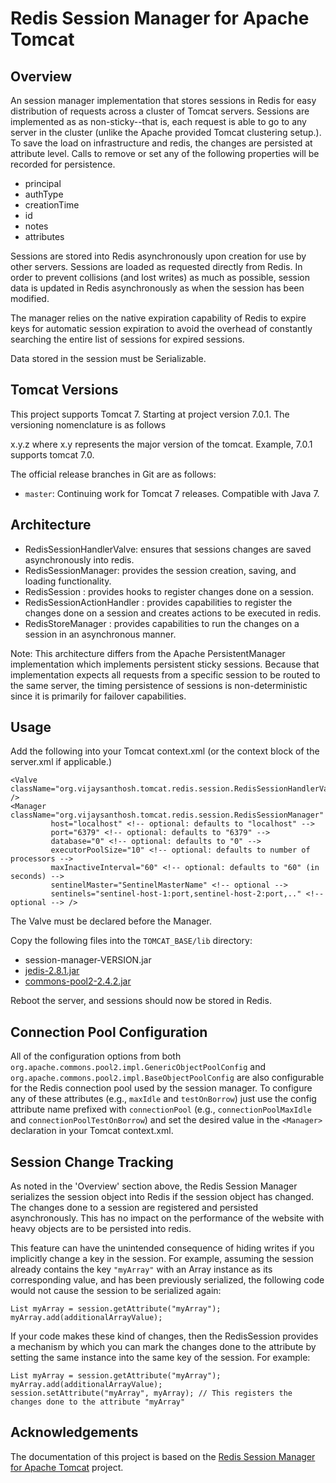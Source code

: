 Redis Session Manager for Apache Tomcat
=======================================

Overview
--------

An session manager implementation that stores sessions in Redis for easy distribution of requests across a cluster of Tomcat servers. Sessions are implemented as as non-sticky--that is, each request is able to go to any server in the cluster (unlike the Apache provided Tomcat clustering setup.). To save the load on infrastructure and redis, the changes are persisted at attribute level. Calls to remove or set any of the following properties will be recorded for persistence.

- principal
- authType
- creationTime
- id
- notes
- attributes

Sessions are stored into Redis asynchronously upon creation for use by other servers. Sessions are loaded as requested directly from Redis. In order to prevent collisions (and lost writes) as much as possible, session data is updated in Redis asynchronously as when the session has been modified.

The manager relies on the native expiration capability of Redis to expire keys for automatic session expiration to avoid the overhead of constantly searching the entire list of sessions for expired sessions.

Data stored in the session must be Serializable.

Tomcat Versions
---------------

This project supports Tomcat 7. Starting at project version 7.0.1. The versioning nomenclature is as follows

x.y.z where x.y represents the major version of the tomcat. Example, 7.0.1 supports tomcat 7.0. 

The official release branches in Git are as follows:
* `master`: Continuing work for Tomcat 7 releases. Compatible with Java 7.

Architecture
------------

* RedisSessionHandlerValve: ensures that sessions changes are saved asynchronously into redis.
* RedisSessionManager: provides the session creation, saving, and loading functionality.
* RedisSession : provides hooks to register changes done on a session.
* RedisSessionActionHandler : provides capabilities to register the changes done on a session and creates actions to be executed in redis.
* RedisStoreManager : provides capabilities to run the changes on a session in an asynchronous manner.

Note: This architecture differs from the Apache PersistentManager implementation which implements persistent sticky sessions. Because that implementation expects all requests from a specific session to be routed to the same server, the timing persistence of sessions is non-deterministic since it is primarily for failover capabilities.

Usage
-----

Add the following into your Tomcat context.xml (or the context block of the server.xml if applicable.)

    <Valve className="org.vijaysanthosh.tomcat.redis.session.RedisSessionHandlerValve" />
    <Manager className="org.vijaysanthosh.tomcat.redis.session.RedisSessionManager"
             host="localhost" <!-- optional: defaults to "localhost" -->
             port="6379" <!-- optional: defaults to "6379" -->
             database="0" <!-- optional: defaults to "0" -->
             executorPoolSize="10" <!-- optional: defaults to number of processors -->
             maxInactiveInterval="60" <!-- optional: defaults to "60" (in seconds) -->
             sentinelMaster="SentinelMasterName" <!-- optional -->
             sentinels="sentinel-host-1:port,sentinel-host-2:port,.." <!-- optional --> />

The Valve must be declared before the Manager.

Copy the following files into the `TOMCAT_BASE/lib` directory:

* session-manager-VERSION.jar
* [jedis-2.8.1.jar](http://central.maven.org/maven2/redis/clients/jedis/2.8.1/jedis-2.8.1.jar)
* [commons-pool2-2.4.2.jar](http://central.maven.org/maven2/org/apache/commons/commons-pool2/2.4.2/commons-pool2-2.4.2.jar)

Reboot the server, and sessions should now be stored in Redis.

Connection Pool Configuration
-----------------------------

All of the configuration options from both `org.apache.commons.pool2.impl.GenericObjectPoolConfig` and `org.apache.commons.pool2.impl.BaseObjectPoolConfig` are also configurable for the Redis connection pool used by the session manager. To configure any of these attributes (e.g., `maxIdle` and `testOnBorrow`) just use the config attribute name prefixed with `connectionPool` (e.g., `connectionPoolMaxIdle` and `connectionPoolTestOnBorrow`) and set the desired value in the `<Manager>` declaration in your Tomcat context.xml.

Session Change Tracking
-----------------------

As noted in the 'Overview' section above, the Redis Session Manager serializes the session object into Redis if the session object has changed. The changes done to a session are registered and persisted asynchronously. This has no impact on the performance of the website with heavy objects are to be persisted into redis.

This feature can have the unintended consequence of hiding writes if you implicitly change a key in the session. For example, assuming the session already contains the key `"myArray"` with an Array instance as its corresponding value, and has been previously serialized, the following code would not cause the session to be serialized again:

    List myArray = session.getAttribute("myArray");
    myArray.add(additionalArrayValue);

If your code makes these kind of changes, then the RedisSession provides a mechanism by which you can mark the changes done to the attribute by setting the same instance into the same key of the session. For example:

    List myArray = session.getAttribute("myArray");
    myArray.add(additionalArrayValue);
    session.setAttribute("myArray", myArray); // This registers the changes done to the attribute "myArray"

Acknowledgements
----------------

The documentation of this project is based on the [Redis Session Manager for Apache Tomcat](https://github.com/jcoleman/tomcat-redis-session-manager) project.

